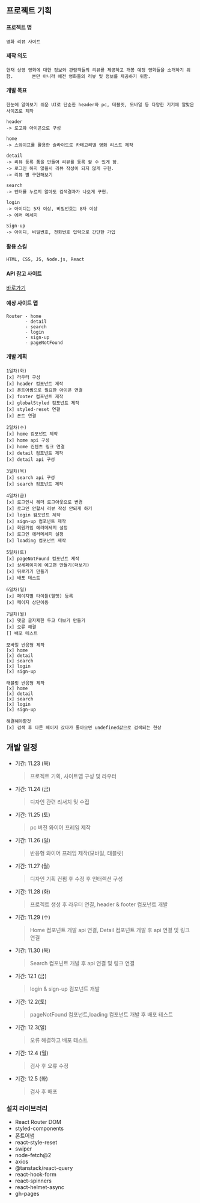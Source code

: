 ## 프로젝트 기획

#### 프로젝트 명

    영화 리뷰 사이트

#### 제작 의도

    현재 상영 영화에 대한 정보와 관람객들의 리뷰를 제공하고 개봉 예정 영화들을 소개하기 위함.       뿐만 아니라 예전 영화들의 리뷰 및 정보를 제공하기 위함.

#### 개발 목표

    한눈에 알아보기 쉬운 UI로 단순한 header와 pc, 테블릿, 모바일 등 다양한 기기에 알맞은 사이즈로 제작

    header
    -> 로고와 아이콘으로 구성

    home
    -> 스와이프를 활용한 슬라이드로 카테고리별 영화 리스트 제작

    detail
    -> 리뷰 등록 폼을 만들어 리뷰를 등록 할 수 있게 함.
    -> 로그인 하지 않을시 리뷰 작성이 되지 않게 구현.
    -> 리뷰 별 구현해보기

    search
    -> 엔터를 누르지 않아도 검색결과가 나오게 구현.

    login
    -> 아이디는 5자 이상, 비밀번호는 8자 이상
    -> 에러 메세지

    Sign-up
    -> 아이디, 비밀번호, 전화번호 입력으로 간단한 가입

#### 활용 스킬

    HTML, CSS, JS, Node.js, React

#### API 참고 사이트

[바로가기](https://developer.themoviedb.org/)

#### 예상 사이트 맵

    Router - home
           - detail
           - search
           - login
           - sign-up
           - pageNotFound

#### 개발 계획

    1일차(화)
    [x] 라우터 구성
    [x] header 컴포넌트 제작
    [x] 폰트어썸으로 필요한 아이콘 연결
    [x] footer 컴포넌트 제작
    [x] globalStyled 컴포넌트 제작
    [x] styled-reset 연결
    [x] 폰트 연결

    2일차(수)
    [x] home 컴포넌트 제작
    [x] home api 구성
    [x] home 컨텐츠 링크 연결
    [x] detail 컴포넌트 제작
    [x] detail api 구성

    3일차(목)
    [x] search api 구성
    [x] search 컴포넌트 제작

    4일차(금)
    [x] 로그인시 헤더 로그아웃으로 변경
    [x] 로그인 안할시 리뷰 작성 안되게 하기
    [x] login 컴포넌트 제작
    [x] sign-up 컴포넌트 제작
    [x] 회원가입 에러메세지 설정
    [x] 로그인 에러메세지 설정
    [x] loading 컴포넌트 제작

    5일차(토)
    [x] pageNotFound 컴포넌트 제작
    [x] 상세페이지에 예고편 만들기(더보기)
    [x] 뒤로가기 만들기
    [x] 배포 테스트

    6일차(일)
    [x] 페이지별 타이틀(헬멧) 등록
    [x] 페이지 상단이동

    7일차(월)
    [x] 댓글 글자제한 두고 더보기 만들기
    [x] 오류 해결
    [] 배포 테스트

    모바일 반응형 제작
    [x] home
    [x] detail
    [x] search
    [x] login
    [x] sign-up

    태블릿 반응형 제작
    [x] home
    [x] detail
    [x] search
    [x] login
    [x] sign-up

    해결해야할것
    [x] 검색 후 다른 페이지 갔다가 돌아오면 undefined값으로 검색되는 현상

## 개발 일정

- 기간: 11.23 (목)

  > 프로젝트 기획, 사이트맵 구성 및 라우터

- 기간: 11.24 (금)

  > 디자인 관련 리서치 및 수집

- 기간: 11.25 (토)

  > pc 버전 와이어 프레임 제작

- 기간: 11.26 (일)

  > 반응형 와이어 프레임 제작(모바일, 태블릿)

- 기간: 11.27 (월)

  > 디자인 기획 컨펌 후 수정 후 인터렉션 구성

- 기간: 11.28 (화)

  > 프로젝트 생성 후 라우터 연결, header & footer 컴포넌트 개발

- 기간: 11.29 (수)

  > Home 컴포넌트 개발 api 연결, Detail 컴포넌트 개발 후 api 연결 및 링크 연결

- 기간: 11.30 (목)

  > Search 컴포넌트 개발 후 api 연결 및 링크 연결

- 기간: 12.1 (금)

  > login & sign-up 컴포넌트 개발

- 기간: 12.2(토)

  > pageNotFound 컴포넌트,loading 컴포넌트 개발 후 배포 테스트

- 기간: 12.3(일)

  > 오류 해결하고 배포 테스트

- 기간: 12.4 (월)

  > 검사 후 오류 수정

- 기간: 12.5 (화)

  > 검사 후 배포

### 설치 라이브러리

- React Router DOM
- styled-components
- 폰트어썸
- react-style-reset
- swiper
- node-fetch@2
- axios
- @tanstack/react-query
- react-hook-form
- react-spinners
- react-helmet-async
- gh-pages
